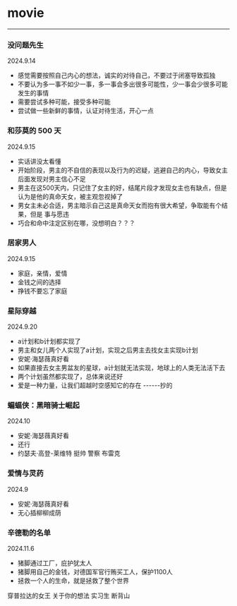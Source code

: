 # movie
------
### 没问题先生
2024.9.14
- 感觉需要按照自己内心的想法，诚实的对待自己，不要过于闭塞导致孤独
- 不要认为多一事不如少一事，多一事会多出很多可能性，少一事会少很多可能发生的事情
- 需要尝试多种可能，接受多种可能
- 尝试做一些新鲜的事情，认证对待生活，开心一点


### 和莎莫的 500 天
2024.9.15
- 实话讲没太看懂
- 开始阶段，男主的不自信的表现以及行为的迟疑，逃避自己的内心，导致女主后面发现对男主信心不足
- 男主在这500天内，只记住了女主的好，结尾片段才发现女主也有缺点，但是认为是他的真命天女，被主观忽视掉了
- 男女主未必合适，男主暗示自己这是真命天女而抱有很大希望，争取能有个结果，但是 事与愿违
- 巧合和命中注定区别在哪，没想明白？？？


### 居家男人
2024.9.15
- 家庭，亲情，爱情
- 金钱之间的选择
- 挣钱不要忘了家庭


### 星际穿越
2024.9.20
- a计划和b计划都实现了
- 男主和女儿两个人实现了a计划，实现之后男主去找女主实现b计划
- 安妮·海瑟薇真好看
- 如果直接去女主男盆友的星球，a计划就无法实现，地球上的人类无法活下去
- 两个计划虽然都实现了，总体来说还好
- 爱是一种力量，让我们超越时空感知它的存在      ------抄的


### 蝙蝠侠：黑暗骑士崛起
2024.10
- 安妮·海瑟薇真好看
- 还行
- 约瑟夫·高登-莱维特 挺帅  警察 布雷克

### 爱情与灵药
2024.9
- 安妮·海瑟薇真好看
- 无心插柳柳成荫

### 辛德勒的名单
2024.11.6
- 猪脚通过工厂，庇护犹太人
- 猪脚用自己的金钱，对德国军官行贿买工人，保护1100人
- 拯救一个人的生命，就是拯救了整个世界


穿普拉达的女王
关于你的想法
实习生
断背山
